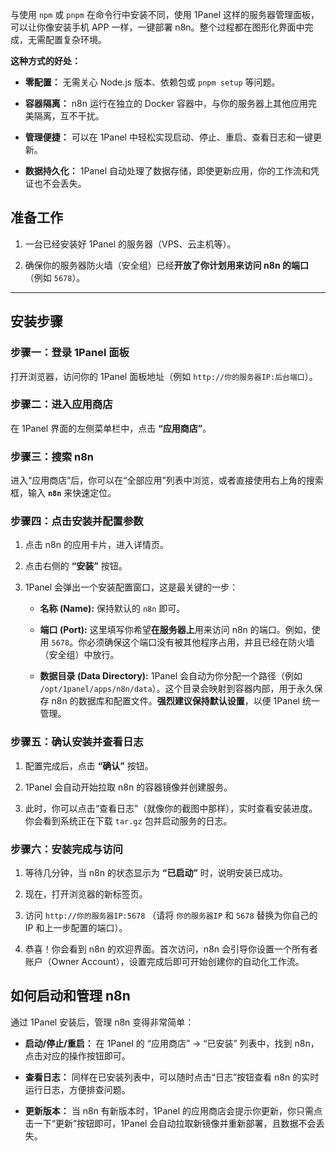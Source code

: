 
与使用 `npm` 或 `pnpm` 在命令行中安装不同，使用 1Panel 这样的服务器管理面板，可以让你像安装手机 APP 一样，一键部署 n8n。整个过程都在图形化界面中完成，无需配置复杂环境。

**这种方式的好处：**

- **零配置：** 无需关心 Node.js 版本、依赖包或 `pnpm setup` 等问题。
    
- **容器隔离：** n8n 运行在独立的 Docker 容器中，与你的服务器上其他应用完美隔离，互不干扰。
    
- **管理便捷：** 可以在 1Panel 中轻松实现启动、停止、重启、查看日志和一键更新。
    
- **数据持久化：** 1Panel 自动处理了数据存储，即使更新应用，你的工作流和凭证也不会丢失。
    

## 准备工作

1. 一台已经安装好 1Panel 的服务器（VPS、云主机等）。
    
2. 确保你的服务器防火墙（安全组）已经**开放了你计划用来访问 n8n 的端口**（例如 `5678`）。
    

---

## 安装步骤

### 步骤一：登录 1Panel 面板

打开浏览器，访问你的 1Panel 面板地址（例如 `http://你的服务器IP:后台端口`）。

### 步骤二：进入应用商店

在 1Panel 界面的左侧菜单栏中，点击 **“应用商店”**。

### 步骤三：搜索 n8n

进入“应用商店”后，你可以在“全部应用”列表中浏览，或者直接使用右上角的搜索框，输入 **`n8n`** 来快速定位。

### 步骤四：点击安装并配置参数

1. 点击 n8n 的应用卡片，进入详情页。
    
2. 点击右侧的 **“安装”** 按钮。
    
3. 1Panel 会弹出一个安装配置窗口，这是最关键的一步：
    
    - **名称 (Name):** 保持默认的 `n8n` 即可。
        
    - **端口 (Port):** 这里填写你希望**在服务器上**用来访问 n8n 的端口。例如，使用 `5678`。你必须确保这个端口没有被其他程序占用，并且已经在防火墙（安全组）中放行。
        
    - **数据目录 (Data Directory):** 1Panel 会自动为你分配一个路径（例如 `/opt/1panel/apps/n8n/data`）。这个目录会映射到容器内部，用于永久保存 n8n 的数据库和配置文件。**强烈建议保持默认设置**，以便 1Panel 统一管理。
        

### 步骤五：确认安装并查看日志

1. 配置完成后，点击 **“确认”** 按钮。
    
2. 1Panel 会自动开始拉取 n8n 的容器镜像并创建服务。
    
3. 此时，你可以点击“查看日志”（就像你的截图中那样），实时查看安装进度。你会看到系统正在下载 `tar.gz` 包并启动服务的日志。
    

### 步骤六：安装完成与访问

1. 等待几分钟，当 n8n 的状态显示为 **“已启动”** 时，说明安装已成功。
    
2. 现在，打开浏览器的新标签页。
    
3. 访问 `http://你的服务器IP:5678` （请将 `你的服务器IP` 和 `5678` 替换为你自己的 IP 和上一步配置的端口）。
    
4. 恭喜！你会看到 n8n 的欢迎界面。首次访问，n8n 会引导你设置一个所有者账户（Owner Account），设置完成后即可开始创建你的自动化工作流。
    

## 如何启动和管理 n8n

通过 1Panel 安装后，管理 n8n 变得非常简单：

- **启动/停止/重启：** 在 1Panel 的 “应用商店” -> “已安装” 列表中，找到 n8n，点击对应的操作按钮即可。
    
- **查看日志：** 同样在已安装列表中，可以随时点击“日志”按钮查看 n8n 的实时运行日志，方便排查问题。
    
- **更新版本：** 当 n8n 有新版本时，1Panel 的应用商店会提示你更新，你只需点击一下“更新”按钮即可，1Panel 会自动拉取新镜像并重新部署，且数据不会丢失。